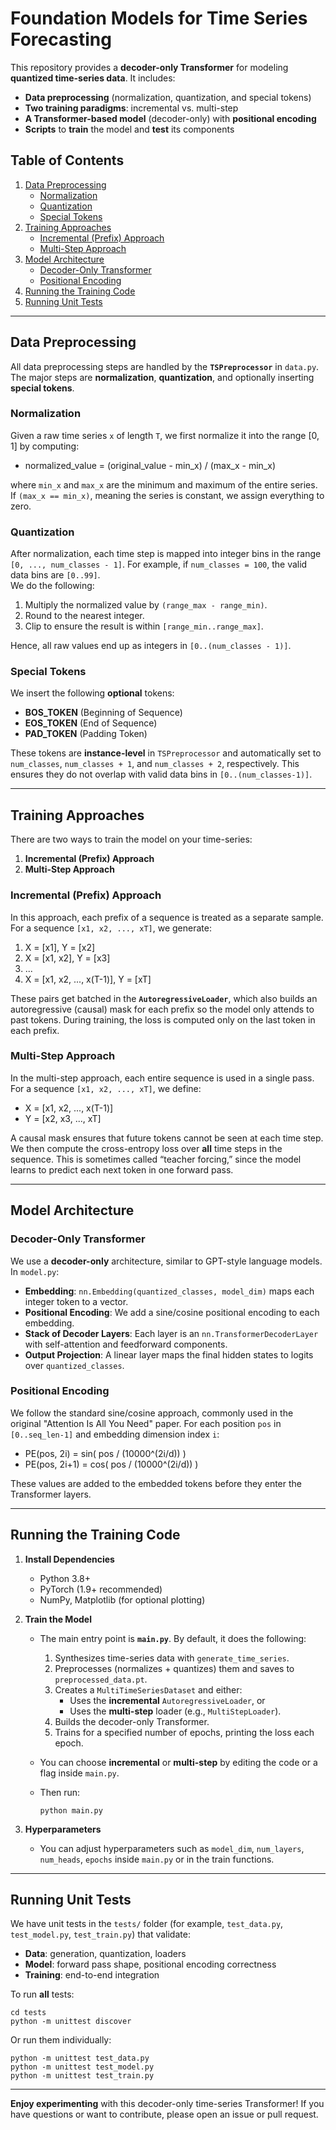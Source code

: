 # Foundation Models for Time Series Forecasting

This repository provides a **decoder-only Transformer** for modeling **quantized time-series data**. It includes:

- **Data preprocessing** (normalization, quantization, and special tokens)  
- **Two training paradigms**: incremental vs. multi-step  
- **A Transformer-based model** (decoder-only) with **positional encoding**  
- **Scripts** to **train** the model and **test** its components

## Table of Contents

1. [Data Preprocessing](#data-preprocessing)  
   - [Normalization](#normalization)  
   - [Quantization](#quantization)  
   - [Special Tokens](#special-tokens)  
2. [Training Approaches](#training-approaches)  
   - [Incremental (Prefix) Approach](#incremental-prefix-approach)  
   - [Multi-Step Approach](#multi-step-approach)  
3. [Model Architecture](#model-architecture)  
   - [Decoder-Only Transformer](#decoder-only-transformer)  
   - [Positional Encoding](#positional-encoding)  
4. [Running the Training Code](#running-the-training-code)  
5. [Running Unit Tests](#running-unit-tests)

---

## Data Preprocessing

All data preprocessing steps are handled by the **`TSPreprocessor`** in `data.py`. The major steps are **normalization**, **quantization**, and optionally inserting **special tokens**.

### Normalization

Given a raw time series `x` of length `T`, we first normalize it into the range [0, 1] by computing:

- normalized_value = (original_value - min_x) / (max_x - min_x)

where `min_x` and `max_x` are the minimum and maximum of the entire series.  
If `(max_x == min_x)`, meaning the series is constant, we assign everything to zero.

### Quantization

After normalization, each time step is mapped into integer bins in the range `[0, ..., num_classes - 1]`. For example, if `num_classes = 100`, the valid data bins are `[0..99]`.  
We do the following:

1. Multiply the normalized value by `(range_max - range_min)`.  
2. Round to the nearest integer.  
3. Clip to ensure the result is within `[range_min..range_max]`.

Hence, all raw values end up as integers in `[0..(num_classes - 1)]`.

### Special Tokens

We insert the following **optional** tokens:

- **BOS_TOKEN** (Beginning of Sequence)  
- **EOS_TOKEN** (End of Sequence)  
- **PAD_TOKEN** (Padding Token)  

These tokens are **instance-level** in `TSPreprocessor` and automatically set to `num_classes`, `num_classes + 1`, and `num_classes + 2`, respectively. This ensures they do not overlap with valid data bins in `[0..(num_classes-1)]`.

---

## Training Approaches

There are two ways to train the model on your time-series:

1. **Incremental (Prefix) Approach**  
2. **Multi-Step Approach**

### Incremental (Prefix) Approach

In this approach, each prefix of a sequence is treated as a separate sample. For a sequence `[x1, x2, ..., xT]`, we generate:

1. X = [x1], Y = [x2]  
2. X = [x1, x2], Y = [x3]  
3. ...  
4. X = [x1, x2, ..., x(T-1)], Y = [xT]

These pairs get batched in the **`AutoregressiveLoader`**, which also builds an autoregressive (causal) mask for each prefix so the model only attends to past tokens. During training, the loss is computed only on the last token in each prefix.

### Multi-Step Approach

In the multi-step approach, each entire sequence is used in a single pass. For a sequence `[x1, x2, ..., xT]`, we define:

- X = [x1, x2, ..., x(T-1)]  
- Y = [x2, x3, ..., xT]  

A causal mask ensures that future tokens cannot be seen at each time step. We then compute the cross-entropy loss over **all** time steps in the sequence. This is sometimes called “teacher forcing,” since the model learns to predict each next token in one forward pass.

---

## Model Architecture

### Decoder-Only Transformer

We use a **decoder-only** architecture, similar to GPT-style language models. In `model.py`:

- **Embedding**: `nn.Embedding(quantized_classes, model_dim)` maps each integer token to a vector.  
- **Positional Encoding**: We add a sine/cosine positional encoding to each embedding.  
- **Stack of Decoder Layers**: Each layer is an `nn.TransformerDecoderLayer` with self-attention and feedforward components.  
- **Output Projection**: A linear layer maps the final hidden states to logits over `quantized_classes`.

### Positional Encoding

We follow the standard sine/cosine approach, commonly used in the original "Attention Is All You Need" paper. For each position `pos` in `[0..seq_len-1]` and embedding dimension index `i`:

- PE(pos, 2i)   = sin( pos / (10000^(2i/d)) )  
- PE(pos, 2i+1) = cos( pos / (10000^(2i/d)) )

These values are added to the embedded tokens before they enter the Transformer layers.

---

## Running the Training Code

1. **Install Dependencies**  
   - Python 3.8+  
   - PyTorch (1.9+ recommended)  
   - NumPy, Matplotlib (for optional plotting)

2. **Train the Model**  
   - The main entry point is **`main.py`**. By default, it does the following:
     1. Synthesizes time-series data with `generate_time_series`.  
     2. Preprocesses (normalizes + quantizes) them and saves to `preprocessed_data.pt`.  
     3. Creates a `MultiTimeSeriesDataset` and either:
        - Uses the **incremental** `AutoregressiveLoader`, or
        - Uses the **multi-step** loader (e.g., `MultiStepLoader`).  
     4. Builds the decoder-only Transformer.  
     5. Trains for a specified number of epochs, printing the loss each epoch.

   - You can choose **incremental** or **multi-step** by editing the code or a flag inside `main.py`.  
   - Then run:

     ```
     python main.py
     ```

3. **Hyperparameters**  
   - You can adjust hyperparameters such as `model_dim`, `num_layers`, `num_heads`, `epochs` inside `main.py` or in the train functions.

---

## Running Unit Tests

We have unit tests in the `tests/` folder (for example, `test_data.py`, `test_model.py`, `test_train.py`) that validate:

- **Data**: generation, quantization, loaders  
- **Model**: forward pass shape, positional encoding correctness  
- **Training**: end-to-end integration

To run **all** tests:

```
cd tests
python -m unittest discover
```

Or run them individually:

```
python -m unittest test_data.py
python -m unittest test_model.py
python -m unittest test_train.py
```

---

**Enjoy experimenting** with this decoder-only time-series Transformer! If you have questions or want to contribute, please open an issue or pull request.